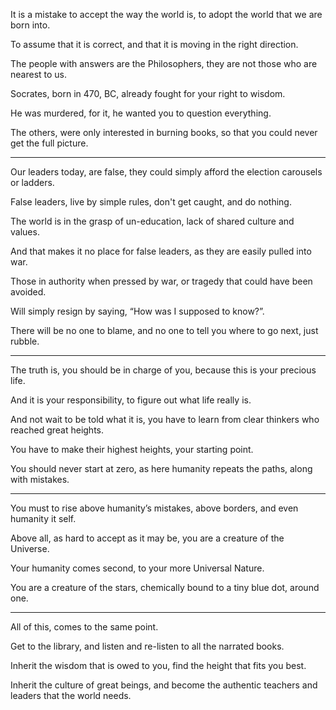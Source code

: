 It is a mistake to accept the way the world is,
to adopt the world that we are born into.

To assume that it is correct,
and that it is moving in the right direction.

The people with answers are the Philosophers,
they are not those who are nearest to us.

Socrates, born in 470, BC,
already fought for your right to wisdom.

He was murdered, for it,
he wanted you to question everything.

The others, were only interested in burning books,
so that you could never get the full picture.

---

Our leaders today, are false,
they could simply afford the election carousels or ladders.

False leaders, live by simple rules,
don't get caught, and do nothing.

The world is in the grasp of un-education,
lack of shared culture and values.

And that makes it no place for false leaders,
as they are easily pulled into war.

Those in authority when pressed by war,
or tragedy that could have been avoided.

Will simply resign by saying,
“How was I supposed to know?”.

There will be no one to blame,
and no one to tell you where to go next, just rubble.

---

The truth is, you should be in charge of you,
because this is your precious life.

And it is your responsibility,
to figure out what life really is.

And not wait to be told what it is,
you have to learn from clear thinkers who reached great heights.

You have to make their highest heights,
your starting point.

You should never start at zero,
as here humanity repeats the paths, along with mistakes.

---

You must to rise above humanity’s mistakes,
above borders, and even humanity it self.

Above all, as hard to accept as it may be,
you are a creature of the Universe.

Your humanity comes second,
to your more Universal Nature.

You are a creature of the stars,
chemically bound to a tiny blue dot, around one.

---

All of this,
comes to the same point.

Get to the library,
and listen and re-listen to all the narrated books.

Inherit the wisdom that is owed to you,
find the height that fits you best.

Inherit the culture of great beings,
and become the authentic teachers and leaders that the world needs.
